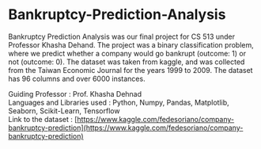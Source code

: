 # Bankruptcy-Prediction-Analysis
Bankruptcy Prediction Analysis was our final project for CS 513 under Professor Khasha Dehand. The project was a binary classification problem, where we predict whether a company would go bankrupt (outcome: 1) or not (outcome: 0). The dataset was taken from kaggle, and was collected from the Taiwan Economic Journal for the years 1999 to 2009. The dataset has 96 columns and over 6000 instances.

Guiding Professor            : Prof. Khasha Dehnad  
Languages and Libraries used : Python, Numpy, Pandas, Matplotlib,  Seaborn, Scikit-Learn, Tensorflow  
Link to the dataset          : [https://www.kaggle.com/fedesoriano/company-bankruptcy-prediction](https://www.kaggle.com/fedesoriano/company-bankruptcy-prediction)

